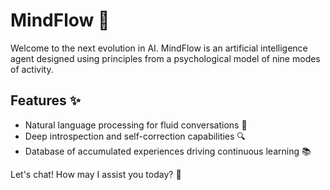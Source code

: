 # MindFlow 🧠

Welcome to the next evolution in AI. MindFlow is an artificial intelligence agent designed using principles from a psychological model of nine modes of activity.


## Features ✨

- Natural language processing for fluid conversations 💬
- Deep introspection and self-correction capabilities 🔍
- Database of accumulated experiences driving continuous learning 📚


Let's chat! How may I assist you today? 💬